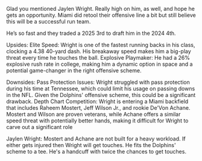 Glad you mentioned Jaylen Wright. Really high on him, as well, and hope he gets an opportunity. Miami did retool their offensive line a bit but still believe this will be a successful run team.

He’s so fast and they traded a 2025 3rd to draft him in the 2024 4th.

Upsides:
Elite Speed: Wright is one of the fastest running backs in his class, clocking a 4.38 40-yard dash. His breakaway speed makes him a big-play threat every time he touches the ball.
Explosive Playmaker: He had a 26% explosive rush rate in college, making him a dynamic option in space and a potential game-changer in the right offensive scheme.

Downsides:
Pass Protection Issues: Wright struggled with pass protection during his time at Tennessee, which could limit his usage on passing downs in the NFL. Given the Dolphins' offensive scheme, this could be a significant drawback.
Depth Chart Competition: Wright is entering a Miami backfield that includes Raheem Mostert, Jeff Wilson Jr., and rookie De'Von Achane. Mostert and Wilson are proven veterans, while Achane offers a similar speed threat with potentially better hands, making it difficult for Wright to carve out a significant role

Jaylen Wright: Mostert and Achane are not built for a heavy workload. If either gets injured then Wright will get touches. He fits the Dolphins' scheme to a tee. He's a handcuff with twice the chances to get touches.

